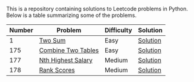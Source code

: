 This is a repository containing solutions to Leetcode problems in Python. Below is a table summarizing some of the problems.

| Number | Problem | Difficulty | Solution |
| --- | --- | --- | --- |
| 1 | [Two Sum](https://leetcode.com/problems/two-sum/) | Easy | [Solution](https://github.com/pwu97/Leetcode-Python/blob/main/Problems/LC0001_twoSum.py) |
| 175 | [Combine Two Tables](https://leetcode.com/problems/combine-two-tables/) | Easy | [Solution](https://github.com/pwu97/Leetcode-Python/blob/main/Problems/LC0175_combineTables.sql) |
| 177 | [Nth Highest Salary](https://leetcode.com/problems/nth-highest-salary/) | Medium | [Solution](https://github.com/pwu97/Leetcode-Python/blob/main/Problems/LC0177_nthSalary.sql) |
| 178 | [Rank Scores](https://leetcode.com/problems/rank-scores/) | Medium | [Solution](https://github.com/pwu97/Leetcode-Python/blob/main/Problems/LC0178_rankScores.sql) |
<!--
| 2 | [Add Two Numbers](https://leetcode.com/problems/add-two-numbers/) | Medium | [Solution](https://github.com/ConcreteCS/Leetcode-Python-Solutions/blob/main/Problems/LC0002_addTwoNumbers.py) |
| 100 | [Same Tree](https://leetcode.com/problems/same-tree/) | Easy | [Solution](https://github.com/ConcreteCS/Leetcode-Python-Solutions/blob/main/Problems/LC0100_isSameTree.py) |
| 208 | [Implement Trie (Prefix Tree)](https://leetcode.com/problems/implement-trie-prefix-tree/) | Medium | [Solution](https://github.com/ConcreteCS/Leetcode-Python-Solutions/blob/main/Problems/LC0208_implementTrie.py) |
| 300 | [Longest Increasing Subsequence](https://leetcode.com/problems/longest-increasing-subsequence/) | Medium | [Solution](https://github.com/ConcreteCS/Leetcode-Python-Solutions/blob/main/Problems/LC0300_lengthofLIS.py) |  -->
